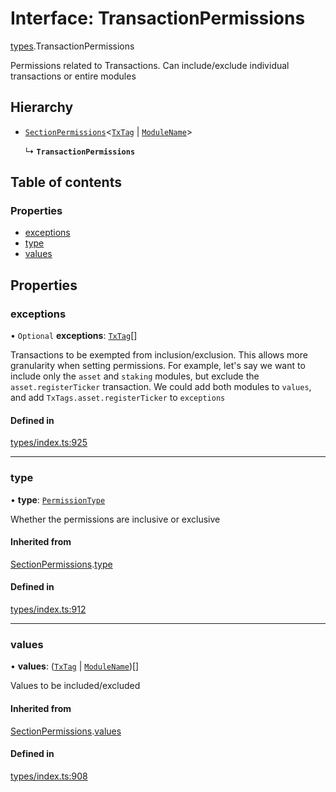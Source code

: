 # Interface: TransactionPermissions

[types](../wiki/types).TransactionPermissions

Permissions related to Transactions. Can include/exclude individual transactions or entire modules

## Hierarchy

- [`SectionPermissions`](../wiki/types.SectionPermissions)<[`TxTag`](../wiki/generated.types#txtag) \| [`ModuleName`](../wiki/generated.types.ModuleName)\>

  ↳ **`TransactionPermissions`**

## Table of contents

### Properties

- [exceptions](../wiki/types.TransactionPermissions#exceptions)
- [type](../wiki/types.TransactionPermissions#type)
- [values](../wiki/types.TransactionPermissions#values)

## Properties

### exceptions

• `Optional` **exceptions**: [`TxTag`](../wiki/generated.types#txtag)[]

Transactions to be exempted from inclusion/exclusion. This allows more granularity when
  setting permissions. For example, let's say we want to include only the `asset` and `staking` modules,
  but exclude the `asset.registerTicker` transaction. We could add both modules to `values`, and add
  `TxTags.asset.registerTicker` to `exceptions`

#### Defined in

[types/index.ts:925](https://github.com/PolymeshAssociation/polymesh-sdk/blob/339b7503/src/types/index.ts#L925)

___

### type

• **type**: [`PermissionType`](../wiki/types.PermissionType)

Whether the permissions are inclusive or exclusive

#### Inherited from

[SectionPermissions](../wiki/types.SectionPermissions).[type](../wiki/types.SectionPermissions#type)

#### Defined in

[types/index.ts:912](https://github.com/PolymeshAssociation/polymesh-sdk/blob/339b7503/src/types/index.ts#L912)

___

### values

• **values**: ([`TxTag`](../wiki/generated.types#txtag) \| [`ModuleName`](../wiki/generated.types.ModuleName))[]

Values to be included/excluded

#### Inherited from

[SectionPermissions](../wiki/types.SectionPermissions).[values](../wiki/types.SectionPermissions#values)

#### Defined in

[types/index.ts:908](https://github.com/PolymeshAssociation/polymesh-sdk/blob/339b7503/src/types/index.ts#L908)

